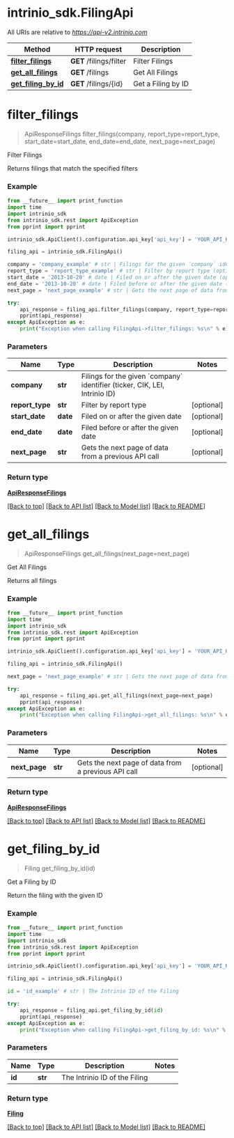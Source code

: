 # intrinio_sdk.FilingApi

All URIs are relative to *https://api-v2.intrinio.com*

Method | HTTP request | Description
------------- | ------------- | -------------
[**filter_filings**](FilingApi.md#filter_filings) | **GET** /filings/filter | Filter Filings
[**get_all_filings**](FilingApi.md#get_all_filings) | **GET** /filings | Get All Filings
[**get_filing_by_id**](FilingApi.md#get_filing_by_id) | **GET** /filings/{id} | Get a Filing by ID


# **filter_filings**
> ApiResponseFilings filter_filings(company, report_type=report_type, start_date=start_date, end_date=end_date, next_page=next_page)

Filter Filings

Returns filings that match the specified filters

### Example
```python
from __future__ import print_function
import time
import intrinio_sdk
from intrinio_sdk.rest import ApiException
from pprint import pprint

intrinio_sdk.ApiClient().configuration.api_key['api_key'] = 'YOUR_API_KEY'

filing_api = intrinio_sdk.FilingApi()

company = 'company_example' # str | Filings for the given `company` identifier (ticker, CIK, LEI, Intrinio ID)
report_type = 'report_type_example' # str | Filter by report type (optional)
start_date = '2013-10-20' # date | Filed on or after the given date (optional)
end_date = '2013-10-20' # date | Filed before or after the given date (optional)
next_page = 'next_page_example' # str | Gets the next page of data from a previous API call (optional)

try:
    api_response = filing_api.filter_filings(company, report_type=report_type, start_date=start_date, end_date=end_date, next_page=next_page)
    pprint(api_response)
except ApiException as e:
    print("Exception when calling FilingApi->filter_filings: %s\n" % e)
```

### Parameters

Name | Type | Description  | Notes
------------- | ------------- | ------------- | -------------
 **company** | **str**| Filings for the given &#x60;company&#x60; identifier (ticker, CIK, LEI, Intrinio ID) | 
 **report_type** | **str**| Filter by report type | [optional] 
 **start_date** | **date**| Filed on or after the given date | [optional] 
 **end_date** | **date**| Filed before or after the given date | [optional] 
 **next_page** | **str**| Gets the next page of data from a previous API call | [optional] 

### Return type

[**ApiResponseFilings**](ApiResponseFilings.md)

[[Back to top]](#) [[Back to API list]](../README.md#documentation-for-api-endpoints) [[Back to Model list]](../README.md#documentation-for-models) [[Back to README]](../README.md)

# **get_all_filings**
> ApiResponseFilings get_all_filings(next_page=next_page)

Get All Filings

Returns all filings

### Example
```python
from __future__ import print_function
import time
import intrinio_sdk
from intrinio_sdk.rest import ApiException
from pprint import pprint

intrinio_sdk.ApiClient().configuration.api_key['api_key'] = 'YOUR_API_KEY'

filing_api = intrinio_sdk.FilingApi()

next_page = 'next_page_example' # str | Gets the next page of data from a previous API call (optional)

try:
    api_response = filing_api.get_all_filings(next_page=next_page)
    pprint(api_response)
except ApiException as e:
    print("Exception when calling FilingApi->get_all_filings: %s\n" % e)
```

### Parameters

Name | Type | Description  | Notes
------------- | ------------- | ------------- | -------------
 **next_page** | **str**| Gets the next page of data from a previous API call | [optional] 

### Return type

[**ApiResponseFilings**](ApiResponseFilings.md)

[[Back to top]](#) [[Back to API list]](../README.md#documentation-for-api-endpoints) [[Back to Model list]](../README.md#documentation-for-models) [[Back to README]](../README.md)

# **get_filing_by_id**
> Filing get_filing_by_id(id)

Get a Filing by ID

Return the filing with the given ID

### Example
```python
from __future__ import print_function
import time
import intrinio_sdk
from intrinio_sdk.rest import ApiException
from pprint import pprint

intrinio_sdk.ApiClient().configuration.api_key['api_key'] = 'YOUR_API_KEY'

filing_api = intrinio_sdk.FilingApi()

id = 'id_example' # str | The Intrinio ID of the Filing

try:
    api_response = filing_api.get_filing_by_id(id)
    pprint(api_response)
except ApiException as e:
    print("Exception when calling FilingApi->get_filing_by_id: %s\n" % e)
```

### Parameters

Name | Type | Description  | Notes
------------- | ------------- | ------------- | -------------
 **id** | **str**| The Intrinio ID of the Filing | 

### Return type

[**Filing**](Filing.md)

[[Back to top]](#) [[Back to API list]](../README.md#documentation-for-api-endpoints) [[Back to Model list]](../README.md#documentation-for-models) [[Back to README]](../README.md)

